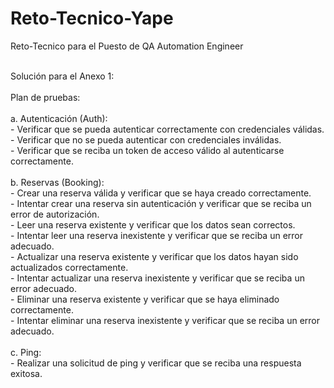 # Reto-Tecnico-Yape
Reto-Tecnico para el Puesto de QA Automation Engineer

<br>Solución para el Anexo 1:
<br>
<br>Plan de pruebas:
<br>
<br>a. Autenticación (Auth):
<br> - Verificar que se pueda autenticar correctamente con credenciales válidas.
<br> - Verificar que no se pueda autenticar con credenciales inválidas.
<br> - Verificar que se reciba un token de acceso válido al autenticarse correctamente.
<br>
<br>b. Reservas (Booking):
<br> - Crear una reserva válida y verificar que se haya creado correctamente.
<br> - Intentar crear una reserva sin autenticación y verificar que se reciba un error de autorización.
<br> - Leer una reserva existente y verificar que los datos sean correctos.
<br> - Intentar leer una reserva inexistente y verificar que se reciba un error adecuado.
<br> - Actualizar una reserva existente y verificar que los datos hayan sido actualizados correctamente.
<br> - Intentar actualizar una reserva inexistente y verificar que se reciba un error adecuado.
<br> - Eliminar una reserva existente y verificar que se haya eliminado correctamente.
<br> - Intentar eliminar una reserva inexistente y verificar que se reciba un error adecuado.
<br>
<br>c. Ping:
<br> - Realizar una solicitud de ping y verificar que se reciba una respuesta exitosa.
